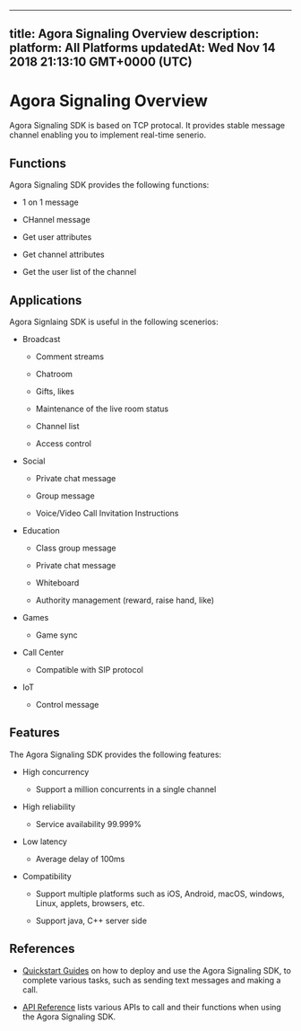 
---
title: Agora Signaling Overview
description: 
platform: All Platforms
updatedAt: Wed Nov 14 2018 21:13:10 GMT+0000 (UTC)
---
# Agora Signaling Overview
Agora Signaling SDK is based on TCP protocal. It provides stable message channel enabling you to implement real-time senerio.

## Functions

Agora Signaling SDK provides the following functions:

-   1 on 1 message

-   CHannel message

-   Get user attributes

-   Get channel attributes

-   Get the user list of the channel


## Applications

Agora Signlaing SDK is useful in the following scenerios:

-   Broadcast

    -   Comment streams

    -   Chatroom

    -   Gifts, likes

    -   Maintenance of the live room status

    -   Channel list

    -   Access control

-   Social

    -   Private chat message

    -   Group message

    -   Voice/Video Call Invitation Instructions

-   Education

    -   Class group message

    -   Private chat message

    -   Whiteboard

    -   Authority management \(reward, raise hand, like\)

-   Games

    -   Game sync

-   Call Center

    -   Compatible with SIP protocol

-   IoT

    -   Control message


## Features

The Agora Signaling SDK provides the following features:

-   High concurrency

    -   Support a million concurrents in a single channel

-   High reliability

    -   Service availability 99.999%

-   Low latency

    -   Average delay of 100ms

-   Compatibility

    -   Support multiple platforms such as iOS, Android, macOS, windows, Linux, applets, browsers, etc.

    -   Support java, C++ server side


## References

-   [Quickstart Guides](../../en/Quickstart%20Guide/signal_android-1.md) on how to deploy and use the Agora Signaling SDK, to complete various tasks, such as sending text messages and making a call.

-   [API Reference](../../en/API%20Reference/signal_android.md) lists various APIs to call and their functions when using the Agora Signaling SDK.




